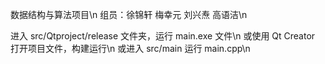 数据结构与算法项目\n
组员：徐锦轩 梅幸元 刘兴焘 高语洁\n

进入 src/Qtproject/release 文件夹，运行 main.exe 文件\n
或使用 Qt Creator 打开项目文件，构建运行\n
或进入 src/main 运行 main.cpp\n
